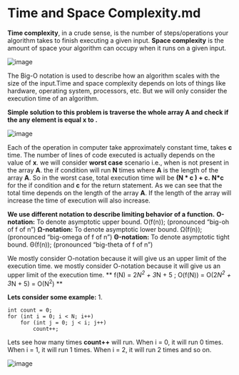 # Time and Space Complexity.md

**Time complexity**, in a crude sense, is the number of steps/operations your algorithm takes to finish executing a given input. **Space complexity** is the amount of space your algorithm can occupy when it runs on a given input.

![image](https://user-images.githubusercontent.com/59710234/152857131-748a47b7-413b-4f87-9b69-9be61d4cf075.png)

The Big-O notation is used to describe how an algorithm scales with the size of the input.Time and space complexity depends on lots of things like hardware, operating system, processors, etc. But we will only consider the execution time of an algorithm.

**Simple solution to this problem is traverse the whole array A and check if the any element is equal x to .**

![image](https://user-images.githubusercontent.com/59710234/152857085-ff9e8bcf-a686-4c61-b26b-c3900be53279.png)

Each of the operation in computer take approximately constant time, takes **c** time. The number of lines of code executed is actually depends on the value of **x**. we will consider **worst case** scenario  i.e., when  is not present in the array **A**. the if condition will run **N** times where **A** is the length of the array **A**. So in the worst case, total execution time will be **(N * c ) + c.**  **N*c** for the if condition and **c** for the return statement. As we can see that the total time depends on the length of the array **A**. If the length of the array will increase the time of execution will also increase.

**We use different notation to describe limiting behavior of a function.**
**O-notation:** To denote asymptotic upper bound. O(f(n)); (pronounced “big-oh of f of n”)
**Ω-notation:** To denote asymptotic lower bound. Ω(f(n)); (pronounced “big-omega of f of n”)
**Θ-notation:** To denote asymptotic tight bound. Θ(f(n)); (pronounced “big-theta of f of n”)

We mostly consider O-notation because it will give us an upper limit of the execution time.  we mostly consider O-notation because it will give us an upper limit of the execution time.
**
f(N) = 2*N<sup>2</sup> + 3*N + 5 ; 
O(f(N)) = O(2*N<sup>2</sup> + 3*N + 5) = O(N<sup>2</sup>)
**

**Lets consider some example:**
1.
```
int count = 0;
for (int i = 0; i < N; i++) 
    for (int j = 0; j < i; j++) 
        count++;
```
Lets see how many times **count++** will run.
When i = 0, it will run 0 times.
When i = 1, it will run 1 times.
When i = 2, it will run 2 times and so on.

![image](https://user-images.githubusercontent.com/59710234/152861562-69d0de8e-2388-43c3-812c-be81936a2de6.png)

        
        
